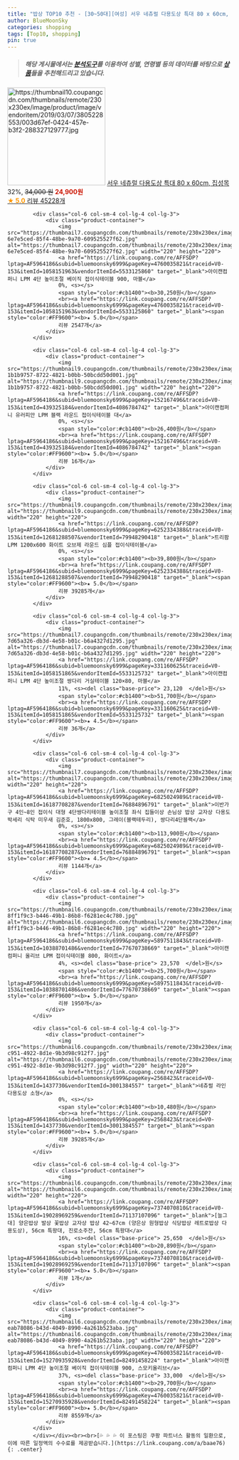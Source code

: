 ```yaml
---
title: "밥상 TOP10 추천 - [30~50대][여성] 서우 네츄럴 다용도상 특대 80 x 60cm, 집성목"
author: BlueMoonSky
categories: shopping
tags: [Top10, shopping]
pin: true
---
```


> ##### 해당 게시물에서는 [**분석도구**](https://itemscout.io/)를 이용하여 **성별**, **연령별** 등의 데이터를 바탕으로 [**상품**](https://link.coupang.com/a/baae76)들을 추천해드리고 있습니다.
<div class="container"><div class="row">
            <div class="col-6 col-sm-4 col-lg-4 col-lg-3">
                <div class="product-container">
                    <img src="https://thumbnail10.coupangcdn.com/thumbnails/remote/230x230ex/image/product/image/vendoritem/2019/03/07/3805228553/003d67ef-0424-457e-b3f2-288327129777.jpg" alt="https://thumbnail10.coupangcdn.com/thumbnails/remote/230x230ex/image/product/image/vendoritem/2019/03/07/3805228553/003d67ef-0424-457e-b3f2-288327129777.jpg" width="220" height="220">
                    <a href="https://link.coupang.com/re/AFFSDP?lptag=AF5964186&subid=bluemoonsky6999&pageKey=2570337&traceid=V0-153&itemId=328365751&vendorItemId=3805228553" target="_blank">서우 네츄럴 다용도상 특대 80 x 60cm, 집성목</a>
                    32%, <s><del class="base-price"> 34,000  </del>원</s> 
                    <span style="color:#cb1400"><b>24,900원</b></span>
                    <br><a href="https://link.coupang.com/re/AFFSDP?lptag=AF5964186&subid=bluemoonsky6999&pageKey=2570337&traceid=V0-153&itemId=328365751&vendorItemId=3805228553" target="_blank"><span style="color:#FF9600"><b>★ 5.0</b></span>
                    리뷰 45228개</a>
                </div>
            </div>
            
            <div class="col-6 col-sm-4 col-lg-4 col-lg-3">
                <div class="product-container">
                    <img src="https://thumbnail7.coupangcdn.com/thumbnails/remote/230x230ex/image/retail/images/3856823623552749-6e7e5ced-85f4-48be-9a70-609525527f62.jpg" alt="https://thumbnail7.coupangcdn.com/thumbnails/remote/230x230ex/image/retail/images/3856823623552749-6e7e5ced-85f4-48be-9a70-609525527f62.jpg" width="220" height="220">
                    <a href="https://link.coupang.com/re/AFFSDP?lptag=AF5964186&subid=bluemoonsky6999&pageKey=4760035821&traceid=V0-153&itemId=1058151963&vendorItemId=5533125860" target="_blank">아이캔컴퍼니 LPM 4단 높이조절 베이직 접이식테이블 900, 마블</a>
                    0%, <s></s> 
                    <span style="color:#cb1400"><b>30,250원</b></span>
                    <br><a href="https://link.coupang.com/re/AFFSDP?lptag=AF5964186&subid=bluemoonsky6999&pageKey=4760035821&traceid=V0-153&itemId=1058151963&vendorItemId=5533125860" target="_blank"><span style="color:#FF9600"><b>★ 5.0</b></span>
                    리뷰 2547개</a>
                </div>
            </div>
            
            <div class="col-6 col-sm-4 col-lg-4 col-lg-3">
                <div class="product-container">
                    <img src="https://thumbnail9.coupangcdn.com/thumbnails/remote/230x230ex/image/retail/images/4550178715193528-1b1b9757-8722-4821-b0bb-50bcdd50d001.jpg" alt="https://thumbnail9.coupangcdn.com/thumbnails/remote/230x230ex/image/retail/images/4550178715193528-1b1b9757-8722-4821-b0bb-50bcdd50d001.jpg" width="220" height="220">
                    <a href="https://link.coupang.com/re/AFFSDP?lptag=AF5964186&subid=bluemoonsky6999&pageKey=152167496&traceid=V0-153&itemId=439325184&vendorItemId=4086784742" target="_blank">아이캔컴퍼니 유러피안 LPM 블랙 라운드 접이식테이블 대</a>
                    0%, <s></s> 
                    <span style="color:#cb1400"><b>26,400원</b></span>
                    <br><a href="https://link.coupang.com/re/AFFSDP?lptag=AF5964186&subid=bluemoonsky6999&pageKey=152167496&traceid=V0-153&itemId=439325184&vendorItemId=4086784742" target="_blank"><span style="color:#FF9600"><b>★ 5.0</b></span>
                    리뷰 16개</a>
                </div>
            </div>
            
            <div class="col-6 col-sm-4 col-lg-4 col-lg-3">
                <div class="product-container">
                    <img src="https://thumbnail9.coupangcdn.com/thumbnails/remote/230x230ex/image/rs_quotation_api/he8hzpq5/61cd16306ca149dc9479a2e7fb4d5511.jpg" alt="https://thumbnail9.coupangcdn.com/thumbnails/remote/230x230ex/image/rs_quotation_api/he8hzpq5/61cd16306ca149dc9479a2e7fb4d5511.jpg" width="220" height="220">
                    <a href="https://link.coupang.com/re/AFFSDP?lptag=AF5964186&subid=bluemoonsky6999&pageKey=6252334388&traceid=V0-153&itemId=12681288507&vendorItemId=79948290418" target="_blank">트리팜 LPM 1200x600 화이트 오브제 라운드 심플 접이식테이블</a>
                    0%, <s></s> 
                    <span style="color:#cb1400"><b>39,800원</b></span>
                    <br><a href="https://link.coupang.com/re/AFFSDP?lptag=AF5964186&subid=bluemoonsky6999&pageKey=6252334388&traceid=V0-153&itemId=12681288507&vendorItemId=79948290418" target="_blank"><span style="color:#FF9600"><b>★ 5.0</b></span>
                    리뷰 39285개</a>
                </div>
            </div>
            
            <div class="col-6 col-sm-4 col-lg-4 col-lg-3">
                <div class="product-container">
                    <img src="https://thumbnail7.coupangcdn.com/thumbnails/remote/230x230ex/image/retail/images/6519060250548496-7d65a326-db3d-4e58-b01c-b6a4327d1295.jpg" alt="https://thumbnail7.coupangcdn.com/thumbnails/remote/230x230ex/image/retail/images/6519060250548496-7d65a326-db3d-4e58-b01c-b6a4327d1295.jpg" width="220" height="220">
                    <a href="https://link.coupang.com/re/AFFSDP?lptag=AF5964186&subid=bluemoonsky6999&pageKey=331160625&traceid=V0-153&itemId=1058151865&vendorItemId=5533125732" target="_blank">아이캔컴퍼니 LPM 4단 높이조절 쌍다리 거실테이블 120×80, 마블</a>
                    11%, <s><del class="base-price"> 23,120  </del>원</s> 
                    <span style="color:#cb1400"><b>51,700원</b></span>
                    <br><a href="https://link.coupang.com/re/AFFSDP?lptag=AF5964186&subid=bluemoonsky6999&pageKey=331160625&traceid=V0-153&itemId=1058151865&vendorItemId=5533125732" target="_blank"><span style="color:#FF9600"><b>★ 4.5</b></span>
                    리뷰 36개</a>
                </div>
            </div>
            
            <div class="col-6 col-sm-4 col-lg-4 col-lg-3">
                <div class="product-container">
                    <img src="https://thumbnail7.coupangcdn.com/thumbnails/remote/230x230ex/image/vendor_inventory/296f/5aa7947cc8d58922286de0e1553b225e5a7214f216577b29b7ce816d11aa.jpg" alt="https://thumbnail7.coupangcdn.com/thumbnails/remote/230x230ex/image/vendor_inventory/296f/5aa7947cc8d58922286de0e1553b225e5a7214f216577b29b7ce816d11aa.jpg" width="220" height="220">
                    <a href="https://link.coupang.com/re/AFFSDP?lptag=AF5964186&subid=bluemoonsky6999&pageKey=6825024989&traceid=V0-153&itemId=16187708287&vendorItemId=76884896791" target="_blank">이반가구 4인~8인 접이식 대형 4단쌍다리테이블 높이조절 좌식 집들이상 손님상 밥상 교자상 다용도 박세리 식탁 미우새 김준호, 1800x800, 그레이(블랙테두리), 쌍다리4단블랙</a>
                    0%, <s></s> 
                    <span style="color:#cb1400"><b>113,900원</b></span>
                    <br><a href="https://link.coupang.com/re/AFFSDP?lptag=AF5964186&subid=bluemoonsky6999&pageKey=6825024989&traceid=V0-153&itemId=16187708287&vendorItemId=76884896791" target="_blank"><span style="color:#FF9600"><b>★ 4.5</b></span>
                    리뷰 1144개</a>
                </div>
            </div>
            
            <div class="col-6 col-sm-4 col-lg-4 col-lg-3">
                <div class="product-container">
                    <img src="https://thumbnail6.coupangcdn.com/thumbnails/remote/230x230ex/image/retail/images/4548949596823504-8ff1f9c3-b446-49b1-86b8-f6281ec4c780.jpg" alt="https://thumbnail6.coupangcdn.com/thumbnails/remote/230x230ex/image/retail/images/4548949596823504-8ff1f9c3-b446-49b1-86b8-f6281ec4c780.jpg" width="220" height="220">
                    <a href="https://link.coupang.com/re/AFFSDP?lptag=AF5964186&subid=bluemoonsky6999&pageKey=5897511843&traceid=V0-153&itemId=10388701486&vendorItemId=77670738669" target="_blank">아이캔컴퍼니 올리브 LPM 접이식테이블 800, 화이트</a>
                    4%, <s><del class="base-price"> 23,570  </del>원</s> 
                    <span style="color:#cb1400"><b>25,700원</b></span>
                    <br><a href="https://link.coupang.com/re/AFFSDP?lptag=AF5964186&subid=bluemoonsky6999&pageKey=5897511843&traceid=V0-153&itemId=10388701486&vendorItemId=77670738669" target="_blank"><span style="color:#FF9600"><b>★ 5.0</b></span>
                    리뷰 1950개</a>
                </div>
            </div>
            
            <div class="col-6 col-sm-4 col-lg-4 col-lg-3">
                <div class="product-container">
                    <img src="https://thumbnail6.coupangcdn.com/thumbnails/remote/230x230ex/image/product/image/vendoritem/2017/07/03/3001384557/7e71e22b-c951-4922-8d1e-9b3d98c912f7.jpg" alt="https://thumbnail6.coupangcdn.com/thumbnails/remote/230x230ex/image/product/image/vendoritem/2017/07/03/3001384557/7e71e22b-c951-4922-8d1e-9b3d98c912f7.jpg" width="220" height="220">
                    <a href="https://link.coupang.com/re/AFFSDP?lptag=AF5964186&subid=bluemoonsky6999&pageKey=2568423&traceid=V0-153&itemId=1437730&vendorItemId=3001384557" target="_blank">네츄럴 라인 다용도상 소형</a>
                    0%, <s></s> 
                    <span style="color:#cb1400"><b>10,480원</b></span>
                    <br><a href="https://link.coupang.com/re/AFFSDP?lptag=AF5964186&subid=bluemoonsky6999&pageKey=2568423&traceid=V0-153&itemId=1437730&vendorItemId=3001384557" target="_blank"><span style="color:#FF9600"><b>★ 5.0</b></span>
                    리뷰 39285개</a>
                </div>
            </div>
            
            <div class="col-6 col-sm-4 col-lg-4 col-lg-3">
                <div class="product-container">
                    <img src="https://thumbnail6.coupangcdn.com/thumbnails/remote/230x230ex/image/vendor_inventory/1814/f4774636478b35a45f025bcc7714599af4b0e79f81eb66e75eb649653844.png" alt="https://thumbnail6.coupangcdn.com/thumbnails/remote/230x230ex/image/vendor_inventory/1814/f4774636478b35a45f025bcc7714599af4b0e79f81eb66e75eb649653844.png" width="220" height="220">
                    <a href="https://link.coupang.com/re/AFFSDP?lptag=AF5964186&subid=bluemoonsky6999&pageKey=7374070810&traceid=V0-153&itemId=19028969259&vendorItemId=71137107096" target="_blank">[늘그대] 양은밥상 발상 꽃밥상 교자상 밥상 42~67cm (양은상 원형밥상 식당밥상 레트로밥상 다용도상), 56cm 특왕대, 진로소주잔, 56cm 특왕대</a>
                    16%, <s><del class="base-price"> 25,650  </del>원</s> 
                    <span style="color:#cb1400"><b>20,890원</b></span>
                    <br><a href="https://link.coupang.com/re/AFFSDP?lptag=AF5964186&subid=bluemoonsky6999&pageKey=7374070810&traceid=V0-153&itemId=19028969259&vendorItemId=71137107096" target="_blank"><span style="color:#FF9600"><b>★ 5.0</b></span>
                    리뷰 1개</a>
                </div>
            </div>
            
            <div class="col-6 col-sm-4 col-lg-4 col-lg-3">
                <div class="product-container">
                    <img src="https://thumbnail6.coupangcdn.com/thumbnails/remote/230x230ex/image/retail/images/2551982532052662-eab78086-b43d-4049-8990-4a261b523aba.jpg" alt="https://thumbnail6.coupangcdn.com/thumbnails/remote/230x230ex/image/retail/images/2551982532052662-eab78086-b43d-4049-8990-4a261b523aba.jpg" width="220" height="220">
                    <a href="https://link.coupang.com/re/AFFSDP?lptag=AF5964186&subid=bluemoonsky6999&pageKey=4760035821&traceid=V0-153&itemId=15270935928&vendorItemId=82491458224" target="_blank">아이캔컴퍼니 LPM 4단 높이조절 베이직 접이식테이블 900, 스모키올리브</a>
                    37%, <s><del class="base-price"> 33,000  </del>원</s> 
                    <span style="color:#cb1400"><b>29,700원</b></span>
                    <br><a href="https://link.coupang.com/re/AFFSDP?lptag=AF5964186&subid=bluemoonsky6999&pageKey=4760035821&traceid=V0-153&itemId=15270935928&vendorItemId=82491458224" target="_blank"><span style="color:#FF9600"><b>★ 5.0</b></span>
                    리뷰 8559개</a>
                </div>
            </div>
            </div></div><br><br>[💦 💦 💦 이 포스팅은 쿠팡 파트너스 활동의 일환으로, 이에 따른 일정액의 수수료를 제공받습니다.](https://link.coupang.com/a/baae76){: .center}